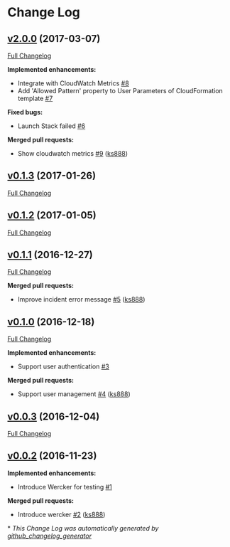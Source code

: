 # Change Log

## [v2.0.0](https://github.com/ks888/LambStatus/tree/v2.0.0) (2017-03-07)
[Full Changelog](https://github.com/ks888/LambStatus/compare/v0.1.3...v2.0.0)

**Implemented enhancements:**

- Integrate with CloudWatch Metrics [\#8](https://github.com/ks888/LambStatus/issues/8)
- Add 'Allowed Pattern' property to User Parameters of CloudFormation template [\#7](https://github.com/ks888/LambStatus/issues/7)

**Fixed bugs:**

- Launch Stack failed [\#6](https://github.com/ks888/LambStatus/issues/6)

**Merged pull requests:**

- Show cloudwatch metrics [\#9](https://github.com/ks888/LambStatus/pull/9) ([ks888](https://github.com/ks888))

## [v0.1.3](https://github.com/ks888/LambStatus/tree/v0.1.3) (2017-01-26)
[Full Changelog](https://github.com/ks888/LambStatus/compare/v0.1.2...v0.1.3)

## [v0.1.2](https://github.com/ks888/LambStatus/tree/v0.1.2) (2017-01-05)
[Full Changelog](https://github.com/ks888/LambStatus/compare/v0.1.1...v0.1.2)

## [v0.1.1](https://github.com/ks888/LambStatus/tree/v0.1.1) (2016-12-27)
[Full Changelog](https://github.com/ks888/LambStatus/compare/v0.1.0...v0.1.1)

**Merged pull requests:**

- Improve incident error message [\#5](https://github.com/ks888/LambStatus/pull/5) ([ks888](https://github.com/ks888))

## [v0.1.0](https://github.com/ks888/LambStatus/tree/v0.1.0) (2016-12-18)
[Full Changelog](https://github.com/ks888/LambStatus/compare/v0.0.3...v0.1.0)

**Implemented enhancements:**

- Support user authentication [\#3](https://github.com/ks888/LambStatus/issues/3)

**Merged pull requests:**

- Support user management [\#4](https://github.com/ks888/LambStatus/pull/4) ([ks888](https://github.com/ks888))

## [v0.0.3](https://github.com/ks888/LambStatus/tree/v0.0.3) (2016-12-04)
[Full Changelog](https://github.com/ks888/LambStatus/compare/v0.0.2...v0.0.3)

## [v0.0.2](https://github.com/ks888/LambStatus/tree/v0.0.2) (2016-11-23)
**Implemented enhancements:**

- Introduce Wercker for testing [\#1](https://github.com/ks888/LambStatus/issues/1)

**Merged pull requests:**

- Introduce wercker [\#2](https://github.com/ks888/LambStatus/pull/2) ([ks888](https://github.com/ks888))



\* *This Change Log was automatically generated by [github_changelog_generator](https://github.com/skywinder/Github-Changelog-Generator)*